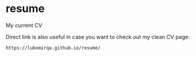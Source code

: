 # resume
My current CV

Direct link is also useful in case you want to check out my clean CV page:

```https://lubomirqa.github.io/resume/```
